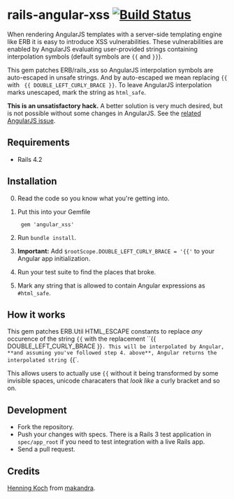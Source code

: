 rails-angular-xss [![Build Status](https://travis-ci.org/opf/rails-angular-xss.png?branch=master)](https://travis-ci.org/opf/rails-angular-xss)
===========

When rendering AngularJS templates with a server-side templating engine like ERB it is easy to introduce XSS vulnerabilities.
These vulnerabilities are enabled by AngularJS evaluating user-provided strings containing interpolation symbols (default symbols are `{{` and `}}`).

This gem patches ERB/rails_xss so AngularJS interpolation symbols are auto-escaped in unsafe strings.
And by auto-escaped we mean replacing `{{` with ` {{ DOUBLE_LEFT_CURLY_BRACE }}`. To leave AngularJS interpolation marks unescaped, mark the string as `html_safe`.

**This is an unsatisfactory hack.**
A better solution is very much desired, but is not possible without some changes in AngularJS. See the [related AngularJS issue](https://github.com/angular/angular.js/issues/5601).

Requirements
------------

* Rails 4.2


Installation
------------

0. Read the code so you know what you're getting into.

1. Put this into your Gemfile

        gem 'angular_xss'

2. Run `bundle install`.

4. **Important:** Add `$rootScope.DOUBLE_LEFT_CURLY_BRACE = '{{'` to your Angular app initialization.

5. Run your test suite to find the places that broke.

6. Mark any string that is allowed to contain Angular expressions as `#html_safe`.

How it works
------------

This gem patches ERB.Util HTML_ESCAPE constants to replace *any* occurence of the string `{{` with the replacement ``{{ DOUBLE_LEFT_CURLY_BRACE }}`. This will be interpolated by Angular, **and assuming you've followed step 4. above**, Angular returns the interpolated string `{{`.

This allows users to actually use `{{` without it being transformed by some invisible spaces, unicode characaters that *look like*  a curly bracket and so on.


Development
-----------

- Fork the repository.
- Push your changes with specs. There is a Rails 3 test application in `spec/app_root` if you need to test integration with a live Rails app.
- Send a pull request.


Credits
-------

[Henning Koch](mailto:henning.koch@makandra.de) from [makandra](http://makandra.com/).
